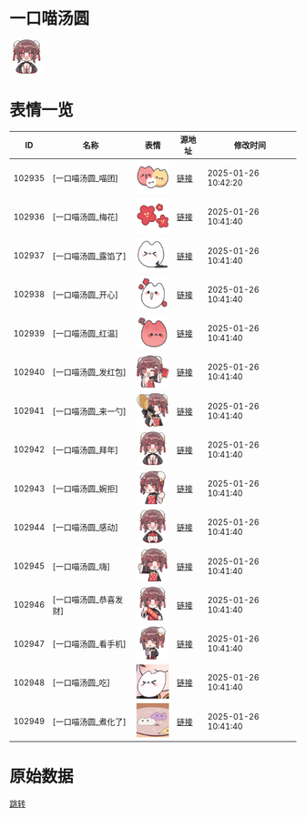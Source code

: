 # 一口喵汤圆

<img src="./cover.png" height="60" alt="cover" />

# 表情一览

|ID|名称|表情|源地址|修改时间|
|----|----|----|----|----|
|102935|[一口喵汤圆_喵团]|<img src="./pic/102935_%5B一口喵汤圆_喵团%5D.png" height="60" alt="喵团"/>|[链接](https://i0.hdslb.com/bfs/garb/7b1a4a9ccd4f0f2147157f148b3297443cd5da6a.png)|2025-01-26 10:42:20|
|102936|[一口喵汤圆_梅花]|<img src="./pic/102936_%5B一口喵汤圆_梅花%5D.png" height="60" alt="梅花"/>|[链接](https://i0.hdslb.com/bfs/garb/e276529a61dd1d53010aa0c0909ecb4034f44ca0.png)|2025-01-26 10:41:40|
|102937|[一口喵汤圆_露馅了]|<img src="./pic/102937_%5B一口喵汤圆_露馅了%5D.png" height="60" alt="露馅了"/>|[链接](https://i0.hdslb.com/bfs/garb/de30be1a731fbaa3606683f55be53a938ba22306.png)|2025-01-26 10:41:40|
|102938|[一口喵汤圆_开心]|<img src="./pic/102938_%5B一口喵汤圆_开心%5D.png" height="60" alt="开心"/>|[链接](https://i0.hdslb.com/bfs/garb/54d5e6c768e0107a0b8b4f706ca2502e6e0ac4b9.png)|2025-01-26 10:41:40|
|102939|[一口喵汤圆_红温]|<img src="./pic/102939_%5B一口喵汤圆_红温%5D.png" height="60" alt="红温"/>|[链接](https://i0.hdslb.com/bfs/garb/2bda03ccecbd48b1ecaed40120eac6e5231890c3.png)|2025-01-26 10:41:40|
|102940|[一口喵汤圆_发红包]|<img src="./pic/102940_%5B一口喵汤圆_发红包%5D.png" height="60" alt="发红包"/>|[链接](https://i0.hdslb.com/bfs/garb/ef7f4860613a58342c28ef89ee8d9692af3d8880.png)|2025-01-26 10:41:40|
|102941|[一口喵汤圆_来一勺]|<img src="./pic/102941_%5B一口喵汤圆_来一勺%5D.png" height="60" alt="来一勺"/>|[链接](https://i0.hdslb.com/bfs/garb/231ff5ba7d765a4ff2aa8833e83cacac0a93c1f0.png)|2025-01-26 10:41:40|
|102942|[一口喵汤圆_拜年]|<img src="./pic/102942_%5B一口喵汤圆_拜年%5D.png" height="60" alt="拜年"/>|[链接](https://i0.hdslb.com/bfs/garb/257f2ea5a5676df2f63883bc45b612b6fc620b2e.png)|2025-01-26 10:41:40|
|102943|[一口喵汤圆_婉拒]|<img src="./pic/102943_%5B一口喵汤圆_婉拒%5D.png" height="60" alt="婉拒"/>|[链接](https://i0.hdslb.com/bfs/garb/21f6e585d09029e618b8765356fdacb622338bfa.png)|2025-01-26 10:41:40|
|102944|[一口喵汤圆_感动]|<img src="./pic/102944_%5B一口喵汤圆_感动%5D.png" height="60" alt="感动"/>|[链接](https://i0.hdslb.com/bfs/garb/0478498e61d552c975813796d10e2b763ef24f96.png)|2025-01-26 10:41:40|
|102945|[一口喵汤圆_嗨]|<img src="./pic/102945_%5B一口喵汤圆_嗨%5D.png" height="60" alt="嗨"/>|[链接](https://i0.hdslb.com/bfs/garb/a14db77ca8e58b32431b7114c7733ec9032dc57b.png)|2025-01-26 10:41:40|
|102946|[一口喵汤圆_恭喜发财]|<img src="./pic/102946_%5B一口喵汤圆_恭喜发财%5D.png" height="60" alt="恭喜发财"/>|[链接](https://i0.hdslb.com/bfs/garb/a4f489e86a56781a1f56267b63e01098c1b9e8cc.png)|2025-01-26 10:41:40|
|102947|[一口喵汤圆_看手机]|<img src="./pic/102947_%5B一口喵汤圆_看手机%5D.png" height="60" alt="看手机"/>|[链接](https://i0.hdslb.com/bfs/garb/6de6f64191917f17561322605ace3430d8953dc6.png)|2025-01-26 10:41:40|
|102948|[一口喵汤圆_吃]|<img src="./pic/102948_%5B一口喵汤圆_吃%5D.png" height="60" alt="吃"/>|[链接](https://i0.hdslb.com/bfs/garb/1a262d26435dd53c86aeb41c6eb98b9a289b0a2e.png)|2025-01-26 10:41:40|
|102949|[一口喵汤圆_煮化了]|<img src="./pic/102949_%5B一口喵汤圆_煮化了%5D.png" height="60" alt="煮化了"/>|[链接](https://i0.hdslb.com/bfs/garb/7bf2c43aad3669a96c96c2d07ee52be49007de2c.png)|2025-01-26 10:41:40|

# 原始数据

[跳转](./raw.json)

